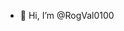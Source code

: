 - 👋 Hi, I’m @RogVal0100


<!---
RogVal0100/RogVal0100 is a ✨ special ✨ repository because its `README.md` (this file) appears on your GitHub profile.
You can click the Preview link to take a look at your changes.
--->
